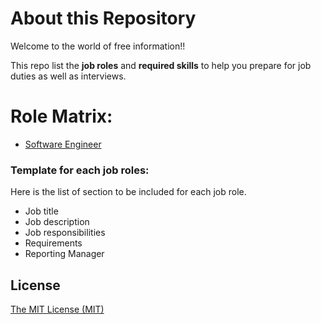 # About this Repository
Welcome to the world of free information!!

This repo list the **job roles** and **required skills** to help you prepare for job duties as well as interviews.

# Role Matrix:
- [Software Engineer](./documents/software-engineer.md)
### Template for each job roles:
Here is the list of section to be included for each job role. 
- Job title
- Job description
- Job responsibilities
- Requirements
- Reporting Manager

## License
[The MIT License (MIT)](https://github.com/roleskills/job-roles/blob/main/LICENSE)
